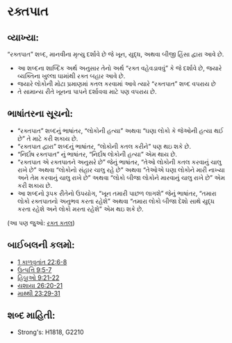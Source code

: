 # રક્તપાત 

## વ્યાખ્યા:

“રક્તપાત” શબ્દ, માનવીના મૃત્યુ દર્શાવે છે જે ખૂન, યુદ્ધ, અથવા બીજી હિંસા દ્વારા આવે છે.

* આ શબ્દના શાબ્દિક અર્થ અનુસાર તેનો અર્થ “રક્ત વહેવડાવવું” કે જે દર્શાવે છે, જયારે વ્યક્તિના ખુલ્લા ઘામાંથી રક્ત બહાર આવે છે.
* જયારે લોકોની મોટા પ્રમાણમાં કતલ કરવામાં આવે ત્યારે “રક્તપાત” શબ્દ વપરાય છે
* તે સામાન્ય રીતે ખૂનના પાપને દર્શાવવા માટે પણ વપરાય છે.

## ભાષાંતરના સૂચનો: 

* “રક્તપાત” શબ્દનું ભાષાંતર, “લોકોની હત્યા” અથવા “ઘણા લોકો કે જેઓની હત્યા થઈ છે” તે માટે કરી શકાય છે.
* “રક્તપાત દ્વારા” શબ્દનું ભાષાંતર, “લોકોની કતલ કરીને” પણ થઇ શકે છે.
* “નિર્દોષ રક્તપાત” નું ભાષાંતર, “નિર્દોષ લોકોની હત્યા” એમ થાય છે.
* “રક્તપાત એ રક્તપાતને અનુસરે છે” જેનું ભાષાંતર, “તેઓ લોકોની કતલ કરવાનું ચાલુ રાખે છે” અથવા “લોકોનો સંહાર ચાલુ રહે છે” અથવા “તેઓએ ઘણા લોકોને મારી નાખ્યા અને તેમ કરવાનું ચાલુ રાખે છે” અથવા  “લોકો બીજા લોકોને મારવાનું ચાલુ રાખે છે” એમ કરી શકાય છે.
* આ શબ્દનો રૂપક રીતેનો ઉપયોગ, “ખૂન તમારી પાછળ લાગશે” જેનું ભાષાંતર, “તમારા લોકો રક્તપાતનો અનુભવ કરતા રહેશે” અથવા “તમારા લોકો બીજા દેશો સાથે યુદ્ધ કરતા રહેશે અને લોકો મરતા રહેશે” એમ થઇ શકે છે.

(આ પણ જુઓ: [રક્ત ](../kt/blood.md) [કતલ](../other/slaughter.md))

## બાઈબલની કલમો: 

* [1 કાળવૃતાંત 22:6-8](rc://gu/tn/help/1ch/22/06)
* [ઉત્પત્તિ 9:5-7](rc://gu/tn/help/gen/09/05)
* [હિબ્રુઓ 9:21-22](rc://gu/tn/help/heb/09/21)
* [યશાયા 26:20-21](rc://gu/tn/help/isa/26/20)
* [માથ્થી 23:29-31](rc://gu/tn/help/mat/23/29)

## શબ્દ માહિતી: 

* Strong's: H1818, G2210
